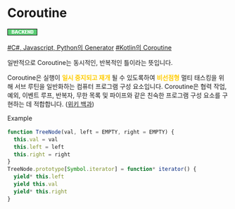 
# Coroutine

![Backend](../../2TAT1C/Label_Backend.png)

<a href="https://www.google.com/search?sxsrf=ALeKk03zog5lS3DHG1ukJ-Oe8vo_x_CCrw%3A1604558151428&ei=R52jX_HlGY62mAWMkqWABA&q=coroutines+Generator%EB%9E%80&oq=coroutines+Generator%EB%9E%80&gs_lcp=CgZwc3ktYWIQAzIECAAQRzIECAAQRzIECAAQRzIECAAQRzIECAAQRzIECAAQRzIECAAQRzIECAAQR1DLGViYG2C5HGgAcAJ4AIABmgGIAa4CkgEDMC4ymAEAoAEBqgEHZ3dzLXdpesgBCMABAQ&sclient=psy-ab&ved=0ahUKEwixpYz15OrsAhUOG6YKHQxJCUAQ4dUDCA0&uact=5">#C#, Javascript, Python의 Generator</a>
<a href="https://www.google.com/search?sxsrf=ALeKk00vOZcf7yh2ZaOiTap_bDrwMrJDDQ%3A1604558155857&ei=S52jX8qBNPyKr7wP2bmv-A0&q=Kotlin%EC%9D%98+Coroutine&oq=Kotlin%EC%9D%98+Coroutine&gs_lcp=CgZwc3ktYWIQAzIECAAQRzIECAAQRzIECAAQRzIECAAQRzIECAAQRzIECAAQRzIECAAQRzIECAAQR1D9b1j9b2DbcGgAcAV4AIABAIgBAJIBAJgBAKABAqABAaoBB2d3cy13aXrIAQjAAQE&sclient=psy-ab&ved=0ahUKEwiK05r35OrsAhV8xYsBHdncC98Q4dUDCA0&uact=5">#Kotlin의 Coroutine</a>

일반적으로 Coroutine는 동시적인, 반복적인 틀이라는 뜻입니다.

Coroutine은 실행이 <span style='color:#FFCC00; font-weight:bold;'>**일시 중지되고 재개**</span> 될 수 있도록하여 <span style='color:#FFCC00; font-weight:bold;'>비선점형</span> 멀티 태스킹을 위해 서브 루틴을 일반화하는 컴퓨터 프로그램 구성 요소입니다. Coroutine은 협력 작업, 예외, 이벤트 루프, 반복자, 무한 목록 및 파이프와 같은 친숙한 프로그램 구성 요소를 구현하는 데 적합합니다.
([위키 백과](https://en.wikipedia.org/wiki/Coroutine))

Example

```js
function TreeNode(val, left = EMPTY, right = EMPTY) {
  this.val = val
  this.left = left
  this.right = right
}
TreeNode.prototype[Symbol.iterator] = function* iterator() {
  yield* this.left
  yield this.val
  yield* this.right
}
```

